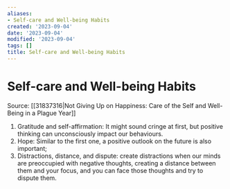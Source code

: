 ```yaml
---
aliases:
- Self-care and Well-being Habits
created: '2023-09-04'
date: '2023-09-04'
modified: '2023-09-04'
tags: []
title: Self-care and Well-being Habits
---
```


# Self-care and Well-being Habits

Source: [[31837316|Not Giving Up on Happiness: Care of the Self and Well-Being in a Plague Year]]

1. Gratitude and self-affirmation: It might sound cringe at first, but positive thinking can unconsciously impact our behaviours.
2. Hope: Similar to the first one, a positive outlook on the future is also important;
3. Distractions, distance, and dispute: create distractions when our minds are preoccupied with negative thoughts, creating a distance between them and your focus, and you can face those thoughts and try to dispute them.